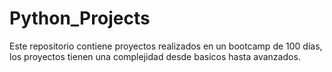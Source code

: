 # Python_Projects
Este repositorio contiene proyectos realizados en un bootcamp de 100 días, los proyectos tienen una complejidad desde basicos hasta avanzados.
